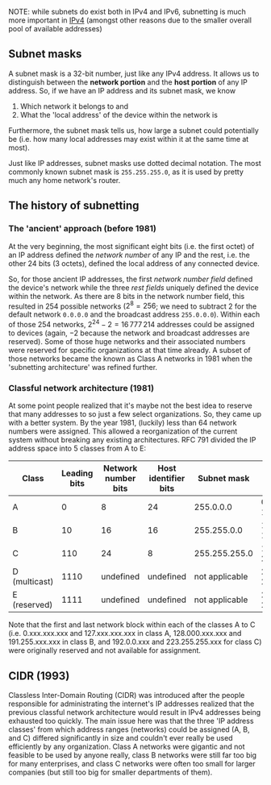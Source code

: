 NOTE: while subnets do exist both in IPv4 and IPv6, subnetting is much more important in [IPv4](Subnets%20(IPv4).md) (amongst other reasons due to the smaller overall pool of available addresses)

## Subnet masks
A subnet mask is a 32-bit number, just like any IPv4 address. It allows us to distinguish between the **network portion** and the **host portion** of any IP address. So, if we have an IP address and its subnet mask, we know
1. Which network it belongs to and
2. What the 'local address' of the device within the network is

Furthermore, the subnet mask tells us, how large a subnet could potentially be (i.e. how many local addresses may exist within it at the same time at most).

Just like IP addresses, subnet masks use dotted decimal notation. The most commonly known subnet mask is `255.255.255.0`, as it is used by pretty much any home network's router.

## The history of subnetting
### The 'ancient' approach (before 1981)
At the very beginning, the most significant eight bits (i.e. the first octet) of an IP address defined the _network number_ of any IP and the rest, i.e. the other 24 bits (3 octets), defined the local address of any connected device.

So, for those ancient IP addresses, the first _network number field_ defined the device's  network while the three _rest fields_ uniquely defined the device within the network. As there are 8 bits in the network number field, this resulted in 254 possible networks ($2^8=256$; we need to subtract 2 for the default network `0.0.0.0` and the broadcast address `255.0.0.0`). Within each of those 254 networks, $2^{24}-2=16\,777\,214$ addresses could be assigned to devices (again, $-2$ because the network and broadcast addresses are reserved). Some of those huge networks and their associated numbers were reserved for specific organizations at that time already. A subset of those networks became the known as Class A networks in 1981 when the 'subnetting architecture' was refined further.

### Classful network architecture (1981)
At some point people realized that it's maybe not the best idea to reserve that many addresses to so just a few select organizations. So, they came up with a better system. By the year 1981, (luckily) less than 64 network numbers were assigned. This allowed a reorganization of the current system without breaking any existing architectures. RFC 791 divided the IP address space into 5 classes from A to E:

| Class         | Leading bits | Network number bits | Host identifier bits | Subnet mask    | Address range               |
| ------------- | ------------ | ------------------- | -------------------- | -------------- | --------------------------- |
| A             | 0            | 8                   | 24                   | 255.0.0.0      | 0.0.0.0 - 127.255.255.255   |
| B             | 10           | 16                  | 16                   | 255.255.0.0    | 128.0.0 - 191.255.255.255   |
| C             | 110          | 24                  | 8                    | 255.255.255.0  | 192.0.0.0 - 223.255.255.255 |
| D (multicast) | 1110         | undefined           | undefined            | not applicable | 224.0.0.0 - 239.255.255.255 |
| E (reserved)  | 1111         | undefined           | undefined            | not applicable | 240.0.0.0 - 255.255.255.255 |
Note that the first and last network block within each of the classes A to C (i.e. 0.xxx.xxx.xxx and 127.xxx.xxx.xxx in class A, 128.000.xxx.xxx and 191.255.xxx.xxx in class B, and 192.0.0.xxx and 223.255.255.xxx for class C) were originally reserved and not available for assignment.

## CIDR (1993)
Classless Inter-Domain Routing (CIDR) was introduced after the people responsible for administrating the internet's IP addresses realized that the previous classful network architecture would result in IPv4 addresses being exhausted too quickly. The main issue here was that the three 'IP address classes' from which address ranges (networks) could be assigned (A, B, and C) differed significantly in size and couldn't ever really be used efficiently by any organization. Class A networks were gigantic and not feasible to be used by anyone really, class B networks were still far too big for many enterprises, and class C networks were often too small for larger companies (but still too big for smaller departments of them).